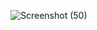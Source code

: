 ![Screenshot (50)](https://github.com/user-attachments/assets/1e325ee2-b3f3-4a7e-af41-d1b4cc1cc0ef)
